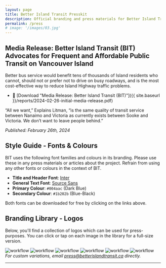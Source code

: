 ```yaml
---
layout: page
title: Better Island Transit Presskit
description: Official branding and press materials for Better Island Transit.
permalink: /press
# image: '/images/03.jpg'
---
```


## Media Release: Better Island Transit (BIT) Advocates for Frequent and Affordable Public Transit on Vancouver Island

Better bus service would benefit tens of thousands of Island residents who cannot, should not or prefer not to drive on busy roadways, and is the most cost-effective way to reduce Island Highway traffic problems.

- 🔗 [Download "Media Release: Better Island Transit (BIT)"]({{ site.baseurl }}/reports/2024-02-26-initial-media-release.pdf)

“All we want,” Explains Litman, “is the same quality of transit service between Nanaimo and Victoria as currently exists between Sooke and Victoria. We don’t want to leave people behind.”

<em>Published: February 26th, 2024</em>

## Style Guide - Fonts & Colours

BIT uses the following font families and colours in its branding.
Please use these in any press materials or articles about the project.
Refrain from using any other fonts or colours in the context of BIT.

- **Title and Header Font**: [Inter](https://fonts.google.com/specimen/Inter)
- **General Text Font**: [Source Sans](https://fonts.google.com/specimen/Source+Sans+3)
- **Primary Colour**: `#004aac` (Dark Blue)
- **Secondary Colour**: `#1b202b` (Blue-Black)

Both fonts can be downloaded for free by clicking on the links above.

## Branding Library - Logos

Below, you'll find a collection of logos which can be used for press-purposes.
You can click or tap on each image in the library for a full-size version.

<div class="gallery-box">
  <div class="gallery">
    <img src="/presskit/Logo (Passengers) with Description and Website.png" alt="workflow" loading="lazy">
    <img src="/presskit/Logo (Passengers) with Description and Faded URL.png" alt="workflow" loading="lazy">
    <img src="/presskit/Logo (Passengers) with Description.png" alt="workflow" loading="lazy">
    <img src="/presskit/Logo (Passengers).png" alt="workflow" loading="lazy">
    <img src="/presskit/Logo (Passengers) No Title.png" alt="workflow" loading="lazy">
    <img src="/presskit/Logo (No Passengers) No Title.png" alt="workflow" loading="lazy">
  </div>
  <em>For custom variations, email <a href="mailto:press@betterislandtransit.ca">press@betterislandtransit.ca</a> directly.</em>
</div>

***
